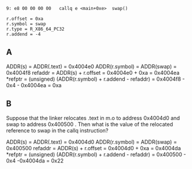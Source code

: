 ```
9: e8 00 00 00 00	callq e <main+0xe>	swap() 
```

```
r.offset = 0xa
r.symbol = swap
r.type = R_X86_64_PC32
r.addend = -4 
```

## A
ADDR(s) = ADDR(.text) = 0x4004e0
ADDR(r.symbol) = ADDR(swap) = 0x4004f8
refaddr = ADDR(s) + r.offset = 0x4004e0 + 0xa = 0x4004ea
*refptr = (unsigned) (ADDR(r.symbol) + r.addend - refaddr) = 0x4004f8 - 0x4 - 0x4004ea = 0xa

## B
Suppose that the linker relocates .text in m.o to address 0x4004d0 and swap to address 0x400500 . Then what is the value of the relocated reference to swap in the callq instruction? 

ADDR(s) = ADDR(.text) = 0x4004d0
ADDR(r.symbol) = ADDR(swap) = 0x400500
refaddr = ADDR(s) + r.offset = 0x4004d0 + 0xa = 0x4004da
*refptr = (unsigned) (ADDR(r.symbol) + r.addend - refaddr) = 0x400500 - 0x4 -0x4004da = 0x22
